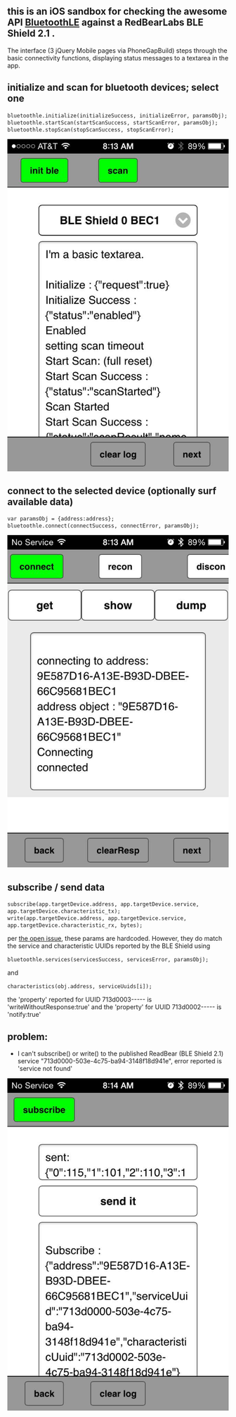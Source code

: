 ---
---




## this is an iOS sandbox for checking the awesome API [BluetoothLE](https://github.com/randdusing/BluetoothLE) against a RedBearLabs BLE Shield 2.1 .

The interface (3 jQuery Mobile pages via PhoneGapBuild) steps through the basic connectivity functions, displaying status messages to a textarea in the app. 



## initialize and scan for bluetooth devices; select one

```
bluetoothle.initialize(initializeSuccess, initializeError, paramsObj);
bluetoothle.startScan(startScanSuccess, startScanError, paramsObj);
bluetoothle.stopScan(stopScanSuccess, stopScanError);
```

[![screen shot](https://raw.githubusercontent.com/cordphelps/blueView/master/IMG_1564.jpg)]()


## connect to the selected device (optionally surf available data)

```
var paramsObj = {address:address};	
bluetoothle.connect(connectSuccess, connectError, paramsObj);
```

[![screen shot](https://raw.githubusercontent.com/cordphelps/blueView/master/IMG_1565.jpg)]()


## subscribe / send data

```
subscribe(app.targetDevice.address, app.targetDevice.service, app.targetDevice.characteristic_tx);
write(app.targetDevice.address, app.targetDevice.service, app.targetDevice.characteristic_rx, bytes);
```

per [the open issue](https://github.com/randdusing/BluetoothLE/issues/154), these params are hardcoded. However, they do match the service and characteristic UUIDs reported by the BLE Shield using

```
bluetoothle.services(servicesSuccess, servicesError, paramsObj);
```
and
```
characteristics(obj.address, serviceUuids[i]);
```

the 'property' reported for UUID 713d0003----- is 'writeWithoutResponse:true'
and the 'property' for UUID 713d0002----- is 'notify:true'


## problem:

- I can't subscribe() or write() to the published ReadBear (BLE Shield 2.1) service "713d0000-503e-4c75-ba94-3148f18d941e", error reported is 'service not found'

[![screen shot](https://raw.githubusercontent.com/cordphelps/blueView/master/IMG_1566.jpg)]()






 





